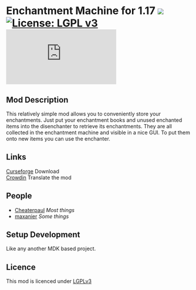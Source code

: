 Enchantment Machine for 1.17  [![](http://cf.way2muchnoise.eu/short_436934_downloads.svg)](https://www.curseforge.com/minecraft/mc-mods/enchantment-machine) [![License: LGPL v3](https://img.shields.io/badge/License-LGPL%20v3-blue.svg)](https://www.gnu.org/licenses/lgpl-3.0) [![](https://badgen.net/maven/v/metadata-url/https/maven.paube.de/releases/de/cheaterpaul/enchantmentmachine/EnchantmentMachine/maven-metadata.xml)](https://maven.paube.de/releases/de/cheaterpaul/enchantmentmachine/EnchantmentMachine)
============================================ 

## Mod Description

This relatively simple mod allows you to conveniently store your enchantments.
Just put your enchantment books and unused enchanted items into the disenchanter to retrieve its enchantments.
They are all collected in the enchantment machine and visible in a nice GUI.
To put them onto new items you can use the enchanter.

## Links
[Curseforge](https://www.curseforge.com/minecraft/mc-mods/enchantment-machine) Download  
[Crowdin](https://crowdin.com/project/enchantmentmachine) Translate the mod

## People
- [Cheaterpaul](https://github.com/Cheaterpaul) _Most things_
- [maxanier](https://maxanier.de) _Some things_


## Setup Development
Like any another MDK based project.

## Licence
This mod is licenced under [LGPLv3](https://raw.githubusercontent.com/Cheaterpaul/EnchantmentMachine/1.16/LICENSE)

